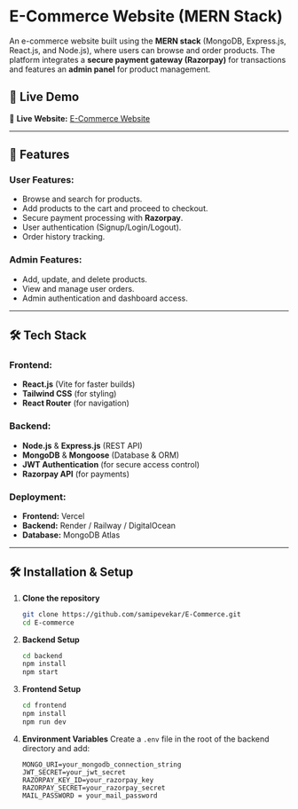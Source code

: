 # E-Commerce Website (MERN Stack)

An e-commerce website built using the **MERN stack** (MongoDB, Express.js, React.js, and Node.js), where users can browse and order products. The platform integrates a **secure payment gateway (Razorpay)** for transactions and features an **admin panel** for product management.

## 🚀 Live Demo

🔗 **Live Website:** [E-Commerce Website](https://e-commerce-sami.vercel.app/)

---

## 📌 Features

### User Features:
- Browse and search for products.
- Add products to the cart and proceed to checkout.
- Secure payment processing with **Razorpay**.
- User authentication (Signup/Login/Logout).
- Order history tracking.

### Admin Features:
- Add, update, and delete products.
- View and manage user orders.
- Admin authentication and dashboard access.

---

## 🛠️ Tech Stack

### Frontend:
- **React.js** (Vite for faster builds)
- **Tailwind CSS** (for styling)
- **React Router** (for navigation)

### Backend:
- **Node.js** & **Express.js** (REST API)
- **MongoDB** & **Mongoose** (Database & ORM)
- **JWT Authentication** (for secure access control)
- **Razorpay API** (for payments)

### Deployment:
- **Frontend:** Vercel
- **Backend:** Render / Railway / DigitalOcean
- **Database:** MongoDB Atlas

---

## 🛠️ Installation & Setup

1. **Clone the repository**
   ```sh
   git clone https://github.com/samipevekar/E-Commerce.git
   cd E-commerce
   ```

2. **Backend Setup**
   ```sh
   cd backend
   npm install
   npm start
   ```

3. **Frontend Setup**
   ```sh
   cd frontend
   npm install
   npm run dev
   ```

4. **Environment Variables**
   Create a `.env` file in the root of the backend directory and add:
   ```env
   MONGO_URI=your_mongodb_connection_string
   JWT_SECRET=your_jwt_secret
   RAZORPAY_KEY_ID=your_razorpay_key
   RAZORPAY_SECRET=your_razorpay_secret
   MAIL_PASSWORD = your_mail_password
   ```



